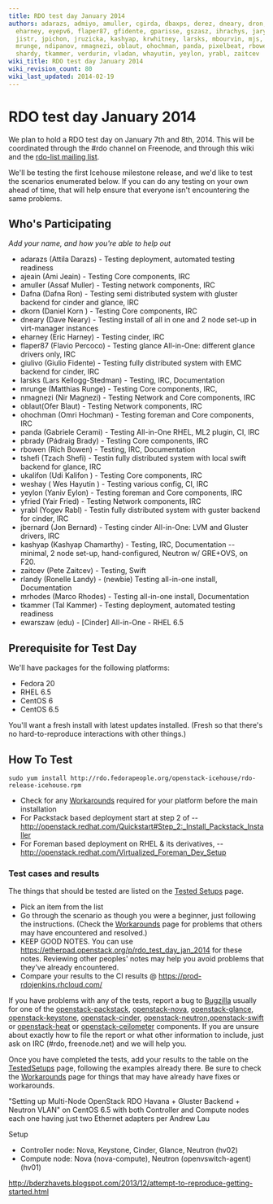 ```yaml
---
title: RDO test day January 2014
authors: adarazs, admiyo, amuller, cgirda, dbaxps, derez, dneary, dron, edu, eglynn,
  eharney, eyepv6, flaper87, gfidente, gparisse, gszasz, ihrachys, jary, jbernard,
  jistr, jpichon, jruzicka, kashyap, krwhitney, larsks, mbourvin, mjs, mpavlase, mrhodes,
  mrunge, ndipanov, nmagnezi, oblaut, ohochman, panda, pixelbeat, rbowen, rlandy,
  shardy, tkammer, verdurin, vladan, whayutin, yeylon, yrabl, zaitcev
wiki_title: RDO test day January 2014
wiki_revision_count: 80
wiki_last_updated: 2014-02-19
---
```


# RDO test day January 2014

We plan to hold a RDO test day on January 7th and 8th, 2014. This will be coordinated through the #rdo channel on Freenode, and through this wiki and the [rdo-list mailing list](http://www.redhat.com/mailman/listinfo/rdo-list).

We'll be testing the first Icehouse milestone release, and we'd like to test the scenarios enumerated below. If you can do any testing on your own ahead of time, that will help ensure that everyone isn't encountering the same problems.

## Who's Participating

*Add your name, and how you're able to help out*

*   adarazs (Attila Darazs) - Testing deployment, automated testing readiness
*   ajeain (Ami Jeain) - Testing Core components, IRC
*   amuller (Assaf Muller) - Testing network components, IRC
*   Dafna (Dafna Ron) - Testing semi distributed system with gluster backend for cinder and glance, IRC
*   dkorn (Daniel Korn ) - Testing Core components, IRC
*   dneary (Dave Neary) - Testing install of all in one and 2 node set-up in virt-manager instances
*   eharney (Eric Harney) - Testing cinder, IRC
*   flaper87 (Flavio Percoco) - Testing glance All-in-One: different glance drivers only, IRC
*   giulivo (Giulio Fidente) - Testing fully distributed system with EMC backend for cinder, IRC
*   larsks (Lars Kellogg-Stedman) - Testing, IRC, Documentation
*   mrunge (Matthias Runge) - Testing Core components, IRC,
*   nmagnezi (Nir Magnezi) - Testing Network and Core components, IRC
*   oblaut(Ofer Blaut) - Testing Network components, IRC
*   ohochman (Omri Hochman) - Testing foreman and Core components, IRC
*   panda (Gabriele Cerami) - Testing All-in-One RHEL, ML2 plugin, CI, IRC
*   pbrady (Pádraig Brady) - Testing Core components, IRC
*   rbowen (Rich Bowen) - Testing, IRC, Documentation
*   tshefi (Tzach Shefi) - Testin fully distributed system with local swift backend for glance, IRC
*   ukalifon (Udi Kalifon ) - Testing Core components, IRC
*   weshay ( Wes Hayutin ) - Testing various config, CI, IRC
*   yeylon (Yaniv Eylon) - Testing foreman and Core components, IRC
*   yfried (Yair Fried) - Testing Network components, IRC
*   yrabl (Yogev Rabl) - Testin fully distributed system with guster backend for cinder, IRC
*   jbernard (Jon Bernard) - Testing cinder All-in-One: LVM and Gluster drivers, IRC
*   kashyap (Kashyap Chamarthy) - Testing, IRC, Documentation -- minimal, 2 node set-up, hand-configured, Neutron w/ GRE+OVS, on F20.
*   zaitcev (Pete Zaitcev) - Testing, Swift
*   rlandy (Ronelle Landy) - (newbie) Testing all-in-one install, Documentation
*   mrhodes (Marco Rhodes) - Testing all-in-one install, Documentation
*   tkammer (Tal Kammer) - Testing deployment, automated testing readiness
*   ewarszaw (edu) - [Cinder] All-in-One - RHEL 6.5

## Prerequisite for Test Day

We'll have packages for the following platforms:

*   Fedora 20
*   RHEL 6.5
*   CentOS 6
*   CentOS 6.5

You'll want a fresh install with latest updates installed. (Fresh so that there's no hard-to-reproduce interactions with other things.)

## How To Test

    sudo yum install http://rdo.fedorapeople.org/openstack-icehouse/rdo-release-icehouse.rpm

*   Check for any [ Workarounds](Workarounds_2014_01) required for your platform before the main installation
*   For Packstack based deployment start at step 2 of -- <http://openstack.redhat.com/Quickstart#Step_2:_Install_Packstack_Installer>
*   For Foreman based deployment on RHEL & its derivatives, -- <http://openstack.redhat.com/Virtualized_Foreman_Dev_Setup>

### Test cases and results

The things that should be tested are listed on the [Tested Setups](TestedSetups_2014_01) page.

*   Pick an item from the list
*   Go through the scenario as though you were a beginner, just following the instructions. (Check the [ Workarounds](Workarounds_2014_01) page for problems that others may have encountered and resolved.)
*   KEEP GOOD NOTES. You can use <https://etherpad.openstack.org/p/rdo_test_day_jan_2014> for these notes. Reviewing other peoples' notes may help you avoid problems that they've already encountered.
*   Compare your results to the CI results @ <https://prod-rdojenkins.rhcloud.com/>

If you have problems with any of the tests, report a bug to [Bugzilla](https://bugzilla.redhat.com) usually for one of the [openstack-packstack](https://bugzilla.redhat.com/enter_bug.cgi?product=RDO&version=18&component=openstack-packstack), [openstack-nova](https://bugzilla.redhat.com/enter_bug.cgi?product=RDO&version=18&component=openstack-nova), [openstack-glance](https://bugzilla.redhat.com/enter_bug.cgi?product=RDO&version=18&component=openstack-glance), [openstack-keystone](https://bugzilla.redhat.com/enter_bug.cgi?product=RDO&version=18&component=openstack-keystone), [openstack-cinder](https://bugzilla.redhat.com/enter_bug.cgi?product=RDO&version=18&component=openstack-cinder), [openstack-neutron](https://bugzilla.redhat.com/enter_bug.cgi?product=RDO&version=18&component=openstack-neutron),[openstack-swift](https://bugzilla.redhat.com/enter_bug.cgi?product=RDO&version=18&component=openstack-swift) or [openstack-heat](https://bugzilla.redhat.com/enter_bug.cgi?product=RDO&version=18&component=openstack-heat) or [openstack-ceilometer](https://bugzilla.redhat.com/enter_bug.cgi?product=RDO&version=18&component=openstack-ceilometer) components. If you are unsure about exactly how to file the report or what other information to include, just ask on IRC (#rdo, freenode.net) and we will help you.

Once you have completed the tests, add your results to the table on the [TestedSetups](TestedSetups_2014_01) page, following the examples already there. Be sure to check the [ Workarounds](Workarounds_2014_01) page for things that may have already have fixes or workarounds.

"Setting up Multi-Node OpenStack RDO Havana + Gluster Backend + Neutron VLAN" on CentOS 6.5 with both Controller and Compute nodes each one having just two Ethernet adapters per Andrew Lau

Setup

* Controller node: Nova, Keystone, Cinder, Glance, Neutron (hv02)
* Compute node: Nova (nova-compute), Neutron (openvswitch-agent) (hv01)

<http://bderzhavets.blogspot.com/2013/12/attempt-to-reproduce-getting-started.html>
